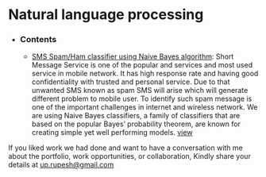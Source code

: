 # Natural language processing


- ### Contents

	- [SMS Spam/Ham classifier using Naive Bayes algorithm](https://github.com/datA2Z/All-about-data-science-and-AI/blob/master/Natural%20language%20processing/Classifier%20using%20Naive%20Bayes%20algorithm.ipynb): Short Message Service is one of the popular and  services and most used service in mobile network. It has high response rate and having good confidentiality with trusted and personal service. Due to that unwanted SMS known as spam SMS will arise which will generate different problem to mobile user. To identify such spam message is one of the important challenges in internet and wireless network. We are using Naive Bayes classifiers, a family of classifiers that are based on the popular Bayes’ probability theorem, are known for creating simple yet well performing models. [view](https://nbviewer.jupyter.org/github/datA2Z/All-about-data-science-and-AI/blob/master/Natural%20language%20processing/Classifier%20using%20Naive%20Bayes%20algorithm.ipynb)



If you liked work we had done and want to have a conversation with me about the portfolio, work opportunities, or collaboration, Kindly share your details at up.rupesh@gmail.com

